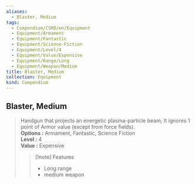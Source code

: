 ```yaml
---
aliases:
  - Blaster, Medium
tags:
  - Compendium/CSRD/en/Equipment
  - Equipment/Armament
  - Equipment/Fantastic
  - Equipment/Science-Fiction
  - Equipment/Level/4
  - Equipment/Value/Expensive
  - Equipment/Range/Long
  - Equipment/Weapon/Medium
title: Blaster, Medium
collection: Equipment
kind: Compendium
---
```

## Blaster, Medium  
  
>Handgun that projects an energetic plasma-particle beam; It ignores 1 point of Armor value (except from force fields).  
> **Options :** Armament, Fantastic, Science Fiction  
> **Level :** 4  
> **Value :** Expensive  
>>[!note] Features  
>> - Long range  
>> - medium weapon